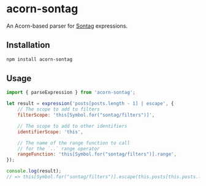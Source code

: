# acorn-sontag

An Acorn-based parser for [Sontag](https://github.com/sontag-js/sontag/) expressions.

## Installation

```bash
npm install acorn-sontag
```

## Usage

```js
import { parseExpression } from 'acorn-sontag';

let result = expression('posts[posts.length - 1] | escape', {
	// The scope to add to filters
	filterScope: 'this[Symbol.for("sontag/filters")]',

	// The scope to add to other identifiers
	identifierScope: 'this',

	// The name of the range function to call 
	// for the `..` range operator
	rangeFunction: 'this[Symbol.for("sontag/filters")].range',
});

console.log(result);
// => this[Symbol.for("sontag/filters")].escape(this.posts[this.posts.length - 1])
```